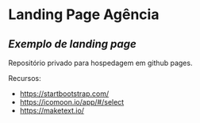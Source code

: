 # Landing Page Agência
## _Exemplo de landing page_


Repositório privado para hospedagem em github pages.

Recursos:

- https://startbootstrap.com/
- https://icomoon.io/app/#/select
- https://maketext.io/

